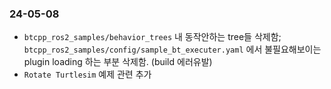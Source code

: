 ### 24-05-08
- `btcpp_ros2_samples/behavior_trees` 내 동작안하는 tree들 삭제함; `btcpp_ros2_samples/config/sample_bt_executer.yaml` 에서 불필요해보이는 plugin loading 하는 부분 삭제함. (build 에러유발)
- `Rotate Turtlesim` 예제 관련 추가